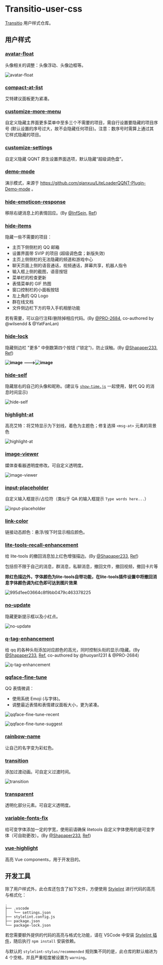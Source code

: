 # Transitio-user-css

[Transitio](https://github.com/PRO-2684/transitio) 用户样式仓库。

## 用户样式

### [avatar-float](./avatar-float.styl)

头像相关的调整：头像浮动、头像边框等。

![avatar-float](./images/avatar-float.jpg)

### [compact-at-list](./compact-at-list.css)

艾特建议面板更为紧凑。

### [customize-more-menu](./customize-more-menu.styl)

自定义隐藏主界面更多菜单中至多三个不需要的项目，需自行设置要隐藏的项目序号 (默认设置的序号过大，故不会隐藏任何项目)。注意：数序号时需算上通过其它样式隐藏的项目。

### [customize-settings](./customize-settings.styl)

自定义隐藏 QQNT 原生设置界面选项，默认隐藏“超级调色盘”。

### [demo-mode](./demo-mode.css)

演示模式，来源于 https://github.com/qianxuu/LiteLoaderQQNT-Plugin-Demo-mode 。

### [hide-emoticon-response](./hide-emoticon-response.css)

移除右键消息上的表情回应。(By [@InfSein](https://github.com/InfSein), [Ref](https://github.com/PRO-2684/transitio/issues/4#issuecomment-2207904703))

### [hide-items](./hide-items.css)

隐藏一些不需要的项目：

- 主页下侧侧栏的 QQ 邮箱
- 设置界面带 SVIP 的项目 (超级调色盘；新版失效)
- 主页上侧侧栏的无法隐藏的频道和游戏中心
- 聊天页面上侧的语音通话，视频通话，屏幕共享，机器人指令
- 输入框上侧的截图，语音按钮
- 菜单栏的检查更新
- 表情菜单的 GIF 热图
- 窗口控制栏的小面板按钮
- 左上角的 QQ Logo
- 群在线文档
- 文件侧边栏下方的导入手机相册功能

若有需要，可以自行注释/删除掉相应代码。(By [@PRO-2684](https://github.com/PRO-2684), co-authored by @wilsendd & @YatFanLan)

### [hide-lock](./hide-lock.css)

隐藏侧边栏 "更多" 中倒数第四个按钮 ("锁定")，防止误触。(By [@Shapaper233](https://github.com/Shapaper233), [Ref](https://github.com/PRO-2684/transitio/issues/4#issuecomment-2119115010))

**![image](https://github.com/PRO-2684/Transitio-user-css/assets/157946924/67a35135-69ce-461b-9b41-348a1cbd3b4e)**
**--->![image](https://github.com/PRO-2684/Transitio-user-css/assets/157946924/d00a405c-b556-4c37-a9e1-1f1aede8f7d7)**

### [hide-self](./hide-self.css)

隐藏居右的自己的头像和昵称。(建议与 [`show-time.js`](https://github.com/PRO-2684/Scriptio-user-scripts/#show-time) 一起使用，替代 QQ 的消息时间显示)

![hide-self](./images/hide-self.jpg)

### [highlight-at](./highlight-at.css)

高亮艾特：将艾特显示为下划线，着色为主题色；修复选择 `<msg-at>` 元素的背景色

![highlight-at](./images/highlight-at.jpg)

### [image-viewer](./image-viewer.css)

媒体查看器透明度修改。可自定义透明度。

![image-viewer](./images/image-viewer.jpg)

### [input-placeholder](./input-placeholder.css)

自定义输入框提示/占位符（类似于 QA 的输入框提示 `Type words here...`）

![input-placeholder](./images/input-placeholder.jpg)

### [link-color](./link-color.css)

链接动态颜色：悬浮/按下时显示相应颜色。

### [lite-tools-recall-enhancement](./lite-tools-recall-enhancement.css)

给 lite-tools 的撤回消息加上红色增强描边。(By [@Shapaper233](https://github.com/Shapaper233), [Ref](https://github.com/PRO-2684/transitio/issues/4#issuecomment-2119115010))

包括但不限于自己的消息，群消息，私聊消息，撤回文件，撤回视频，撤回卡片等

**除红色描边外，字体颜色为lite-tools自带功能，在lite-tools插件设置中将撤回消息字体颜色调为红色即可达到图片效果**

![995d1ee03664c8f9bb0479c463378225](https://github.com/PRO-2684/Transitio-user-css/assets/157946924/22149ce4-261d-4b3a-ad78-b93709c320b2)

### [no-update](./no-update.css)

隐藏更新提示框以及小红点。

![no-update](./images/no-update.jpg)

### [q-tag-enhancement](./q-tag-enhancement.styl)

给 qq 的各种头衔添加对应颜色的高光，同时控制头衔的显示/隐藏。(By [@Shapaper233](https://github.com/Shapaper233), [Ref](https://github.com/PRO-2684/transitio/issues/4#issuecomment-2212343133), co-authored by @huoyan1231 & @PRO-2684)

![q-tag-enhancement](./images/q-tag-enhancement.png)

### [qqface-fine-tune](./qqface-fine-tune.styl)

QQ 表情微调：

- 使用系统 Emoji (与字体)。
- 调整最近表情和表情建议面板大小，更为紧凑。

![qqface-fine-tune-recent](./images/qqface-fine-tune-recent.jpg)

![qqface-fine-tune-suggest](./images/qqface-fine-tune-suggest.jpg)

### [rainbow-name](./rainbow-name.css)

让自己的名字变为彩虹色。

### [transition](./transition.css)

添加过渡动画。可自定义过渡时间。

![transition](./images/transition.gif)

### [transparent](./transparent.css)

透明化部分元素。可自定义透明度。

### [variable-fonts-fix](./variable-fonts-fix.css)

给可变字体添加一定的字宽，使用前请确保 litetools 自定义字体使用的是可变字体（可自助更改）。(By [@Shapaper233](https://github.com/Shapaper233), [Ref](https://github.com/PRO-2684/transitio/issues/4#issuecomment-2212343133))

### [vue-highlight](./vue-highlight.css)

高亮 Vue components，用于开发目的。

## 开发工具

除了用户样式外，此仓库还包含了如下文件，方便使用 [Stylelint](https://stylelint.io/) 进行代码的高亮与格式化：

```text
.
├── .vscode
│   └── settings.json
├── stylelint.config.js
├── package.json
└── package-lock.json
```

若您需要额外提供的代码的高亮与格式化功能，请在 VSCode 中安装 [Stylelint 插件](https://marketplace.visualstudio.com/items?itemName=stylelint.vscode-stylelint)，随后执行 `npm install` 安装依赖。

与默认的 `stylelint-stylus/recommended` 规则集不同的是，此仓库的默认缩进为 4 个空格，并且严重程度被设置为 `warning`。
